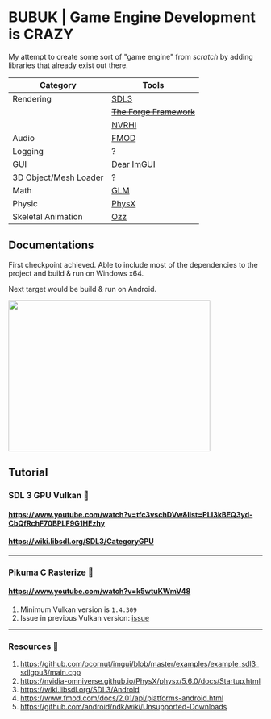 # BUBUK | Game Engine Development is CRAZY

My attempt to create some sort of "game engine" from _scratch_ by adding libraries that already exist out there.

| Category              | Tools                                                                           |
| --------------------- | ------------------------------------------------------------------------------- |
| Rendering             | [SDL3](https://wiki.libsdl.org/SDL3/FrontPage)                                  |
|                       | [~~The Forge Framework~~](https://github.com/ConfettiFX/The-Forge/wiki/)        |
|                       | [NVRHI](https://github.com/NVIDIA-RTX/NVRHI)                                    |
| Audio                 | [FMOD](https://www.fmod.com/docs/2.03/api/white-papers.html)                    |
| Logging               | ?                                                                               |
| GUI                   | [Dear ImGUI](https://github.com/ocornut/imgui)                                  |
| 3D Object/Mesh Loader | ?                                                                               |
| Math                  | [GLM](https://www.fmod.com/docs/2.03/api/white-papers.html)                     |
| Physic                | [PhysX](https://nvidia-omniverse.github.io/PhysX/physx/5.6.0/docs/Startup.html) |
| Skeletal Animation    | [Ozz](http://guillaumeblanc.github.io/ozz-animation/documentation)              |

## Documentations
First checkpoint achieved. Able to include most of the dependencies to the project and build & run on Windows x64.

Next target would be build & run on Android.

<img src="./docs/checkpoint1.gif" width="400" height="300" />

## Tutorial

### SDL 3 GPU Vulkan 🦄
#### https://www.youtube.com/watch?v=tfc3vschDVw&list=PLI3kBEQ3yd-CbQfRchF70BPLF9G1HEzhy
#### https://wiki.libsdl.org/SDL3/CategoryGPU

---

### Pikuma C Rasterize 🦖
#### https://www.youtube.com/watch?v=k5wtuKWmV48

1. Minimum Vulkan version is `1.4.309`
2. Issue in previous Vulkan version: [issue](https://github.com/KhronosGroup/Vulkan-ValidationLayers/issues/7258)

---

### Resources 🐤

1. https://github.com/ocornut/imgui/blob/master/examples/example_sdl3_sdlgpu3/main.cpp
2. https://nvidia-omniverse.github.io/PhysX/physx/5.6.0/docs/Startup.html
3. https://wiki.libsdl.org/SDL3/Android
4. https://www.fmod.com/docs/2.01/api/platforms-android.html
5. https://github.com/android/ndk/wiki/Unsupported-Downloads
